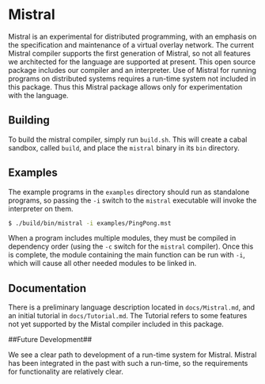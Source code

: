 
Mistral
=======

Mistral is an experimental for distributed programming, with an emphasis on
the specification and maintenance of a virtual overlay network. The current Mistral compiler supports the first generation of Mistral, so not all features we architected for the language are supported at present. This open source package includes our compiler and an interpreter. Use of Mistral for running programs on distributed systems requires a run-time system not included in this package. Thus this Mistral package allows only for experimentation with the language.

Building
--------

To build the mistral compiler, simply run `build.sh`.  This will create a cabal
sandbox, called `build`, and place the `mistral` binary in its `bin` directory.

Examples
--------

The example programs in the `examples` directory should run as standalone
programs, so passing the `-i` switch to the `mistral` executable will invoke the
interpreter on them.

```sh
$ ./build/bin/mistral -i examples/PingPong.mst
```

When a program includes multiple modules, they must be compiled in dependency
order (using the `-c` switch for the `mistral` compiler).  Once this is
complete, the module containing the main function can be run with `-i`, which
will cause all other needed modules to be linked in.

Documentation
-------------

There is a preliminary language description located in `docs/Mistral.md`, and an
initial tutorial in `docs/Tutorial.md`. The Tutorial refers to some features not yet supported by the Mistal compiler included in this package.

##Future Development##

We see a clear path to development of a run-time system for Mistral. Mistral has been integrated in the past with such a run-time, so the requirements for functionality are relatively clear.

